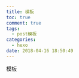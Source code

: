 ```yaml
---
title: 模板
toc: true
comment: true
tags:
  - post模板
categories:
  - hexo
date: 2018-04-16 18:50:49
---
```

模板

